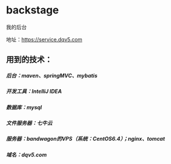 # backstage

我的后台

地址：https://service.dqv5.com

## 用到的技术：
##### 后台：maven、springMVC、mybatis
##### 开发工具：IntelliJ IDEA
##### 数据库：mysql
##### 文件服务器：七牛云
##### 服务器：bandwagon的VPS（系统：CentOS6.4）；nginx、tomcat
##### 域名：dqv5.com
